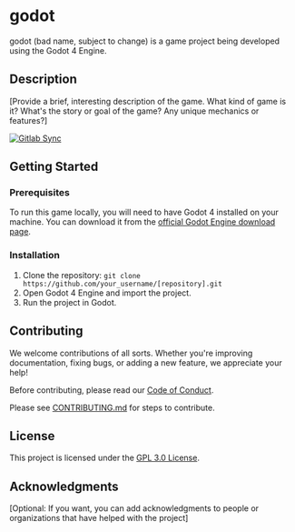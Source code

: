 # godot
godot (bad name, subject to change) is a game project being developed using the Godot 4 Engine.

## Description

[Provide a brief, interesting description of the game. What kind of game is it? What's the story or goal of the game? Any unique mechanics or features?]

[![Gitlab Sync](https://github.com/therealstrikeman/godot/actions/workflows/gitlab%20sync.yml/badge.svg?branch=OleMortensen8-patch-1)](https://github.com/therealstrikeman/godot/actions/workflows/gitlab%20sync.yml)
## Getting Started

### Prerequisites

To run this game locally, you will need to have Godot 4 installed on your machine. You can download it from the [official Godot Engine download page](https://godotengine.org/download).

### Installation

1. Clone the repository: `git clone https://github.com/your_username/[repository].git`
2. Open Godot 4 Engine and import the project.
3. Run the project in Godot.

## Contributing

We welcome contributions of all sorts. Whether you're improving documentation, fixing bugs, or adding a new feature, we appreciate your help!

Before contributing, please read our [Code of Conduct](CODE_OF_CONDUCT.md).

Please see [CONTRIBUTING.md](CONTRIBUTING.md) for steps to contribute.

## License

This project is licensed under the [GPL 3.0 License](LICENSE).

## Acknowledgments

[Optional: If you want, you can add acknowledgments to people or organizations that have helped with the project]
